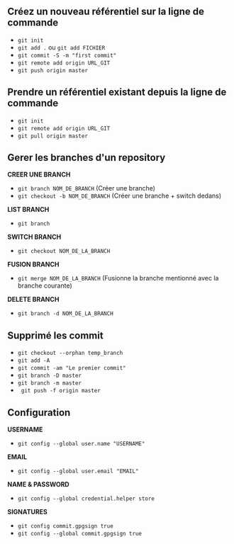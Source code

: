 ## Créez un nouveau référentiel sur la ligne de commande

- `git init`
- `git add .` ou `git add FICHIER`
- `git commit -S -m "first commit"`
- `git remote add origin URL_GIT`
- `git push origin master`


## Prendre un référentiel existant depuis la ligne de commande

- `git init`
- `git remote add origin URL_GIT`
- `git pull origin master`


## Gerer les branches d'un repository

**CREER UNE BRANCH**

- `git branch NOM_DE_BRANCH` (Créer une branche)
- `git checkout -b NOM_DE_BRANCH` (Créer une branche + switch dedans)

**LIST BRANCH**

- `git branch`

**SWITCH BRANCH**

- `git checkout NOM_DE_LA_BRANCH`

**FUSION BRANCH**

- `git merge NOM_DE_LA_BRANCH` (Fusionne la branche mentionné avec la branche courante)

**DELETE BRANCH**

- `git branch -d NOM_DE_LA_BRANCH`


## Supprimé les commit

- `git checkout --orphan temp_branch`
- `git add -A`
- `git commit -am "Le premier commit"`
- `git branch -D master`
- `git branch -m master`
- ` git push -f origin master`


## Configuration

**USERNAME**

- `git config --global user.name "USERNAME"`

**EMAIL**

- `git config --global user.email "EMAIL"`

**NAME & PASSWORD**

- `git config --global credential.helper store`

**SIGNATURES**

- `git config commit.gpgsign true`
- `git config --global commit.gpgsign true`
